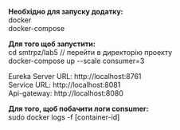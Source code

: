 **Необхідно для запуску додатку:**  
docker  
docker-compose
  
**Для того щоб запустити:**  
cd smtrpz/lab5 // перейти в директорію проекту  
docker-compose up --scale consumer=3   
  
Eureka Server URL: http://localhost:8761  
Service URL: http://localhost:8081  
Api-gateway: http://localhost:8080 

**Для того, щоб побачити логи consumer:**  
sudo docker logs -f [container-id]